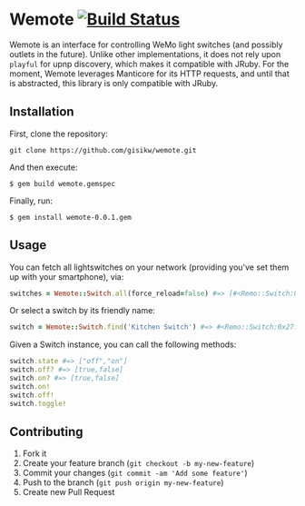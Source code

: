 # Wemote [![Build Status](https://img.shields.io/travis/gisikw/wemote/master.svg)](https://travis-ci.org/gisikw/wemote)

Wemote is an interface for controlling WeMo light switches (and possibly outlets in the future). Unlike other implementations, it does not rely upon `playful` for upnp discovery, which makes it compatible with JRuby. For the moment, Wemote leverages Manticore for its HTTP requests, and until that is abstracted, this library is only compatible with JRuby.

## Installation

First, clone the repository:

    git clone https://github.com/gisikw/wemote.git

And then execute:

    $ gem build wemote.gemspec

Finally, run:

    $ gem install wemote-0.0.1.gem

## Usage

You can fetch all lightswitches on your network (providing you've set them up with your smartphone), via:

```ruby
switches = Wemote::Switch.all(force_reload=false) #=> [#<Remo::Switch:0x27f33aef @host="192.168.1.11", @name="Kitchen Switch", @port="49154">, #<Remo::Switch:0x51a23566 @host="192.168.1.12", @name="Main Room", @port="49154">, #<Remo::Switch:0x705fe568 @host="192.168.1.10", @name="Bathroom Switch", @port="49153">]
```

Or select a switch by its friendly name:

```ruby
switch = Wemote::Switch.find('Kitchen Switch') #=> #<Remo::Switch:0x27f33aef @host="192.168.1.11", @name="Kitchen Switch", @port="49154">
```

Given a Switch instance, you can call the following methods:
```ruby
switch.state #=> ["off","on"]
switch.off? #=> [true,false]
switch.on? #=> [true,false]
switch.on!
switch.off!
switch.toggle!
```

## Contributing

1. Fork it
2. Create your feature branch (`git checkout -b my-new-feature`)
3. Commit your changes (`git commit -am 'Add some feature'`)
4. Push to the branch (`git push origin my-new-feature`)
5. Create new Pull Request
